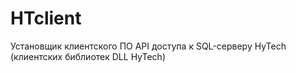 # HTclient
Установщик клиентского ПО API доступа к SQL-серверу HyTech (клиентских библиотек DLL HyTech)
